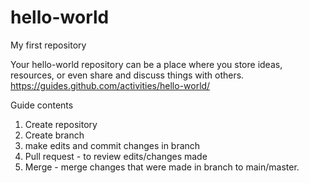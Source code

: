 # hello-world
My first repository

Your hello-world repository can be a place where you store ideas, resources, or even share and discuss things with others.
https://guides.github.com/activities/hello-world/

Guide contents
1) Create repository
2) Create branch
3) make edits and commit changes in branch
4) Pull request - to review edits/changes made
5) Merge - merge changes that were made in branch to main/master.
